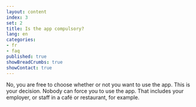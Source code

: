 ```yaml
---
layout: content
index: 3
set: 2
title: Is the app compulsory?
lang: en
categories:
- fr
- faq
published: true
showBreadCrumbs: true
showContact: true
---
```


No, you are free to choose whether or not you want to use the app. This is your decision. Nobody can force you to use the app. That includes your employer, or staff in a café or restaurant, for example.
